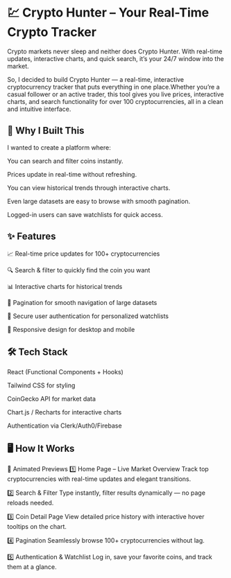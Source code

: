 # 💹 Crypto Hunter – Your Real-Time Crypto Tracker
Crypto markets never sleep and neither does Crypto Hunter. With real-time updates, interactive charts, and quick search, it’s your 24/7 window into the market.

So, I decided to build Crypto Hunter — a real-time, interactive cryptocurrency tracker that puts everything in one place.Whether you’re a casual follower or an active trader, this tool gives you live prices, interactive charts, and search functionality for over 100 cryptocurrencies, all in a clean and intuitive interface.

## 🎯 Why I Built This
I wanted to create a platform where:

You can search and filter coins instantly.

Prices update in real-time without refreshing.

You can view historical trends through interactive charts.

Even large datasets are easy to browse with smooth pagination.

Logged-in users can save watchlists for quick access.

## ✨ Features
📈 Real-time price updates for 100+ cryptocurrencies

🔍 Search & filter to quickly find the coin you want

📊 Interactive charts for historical trends

📄 Pagination for smooth navigation of large datasets

🔐 Secure user authentication for personalized watchlists

📱 Responsive design for desktop and mobile

## 🛠 Tech Stack
React (Functional Components + Hooks)

Tailwind CSS for styling

CoinGecko API for market data

Chart.js / Recharts for interactive charts

Authentication via Clerk/Auth0/Firebase

## 🖥 How It Works
🎥 Animated Previews
1️⃣ Home Page – Live Market Overview
Track top cryptocurrencies with real-time updates and elegant transitions.

2️⃣ Search & Filter
Type instantly, filter results dynamically — no page reloads needed.

3️⃣ Coin Detail Page
View detailed price history with interactive hover tooltips on the chart.

4️⃣ Pagination
Seamlessly browse 100+ cryptocurrencies without lag.

5️⃣ Authentication & Watchlist
Log in, save your favorite coins, and track them at a glance.


